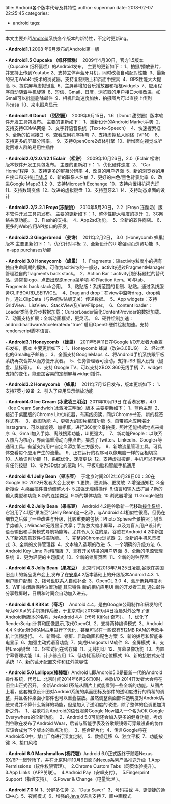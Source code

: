 title: Android各个版本代号及其特性
author: superman
date: 2018-02-07 22:25:45
categories:
- android
tags:
---

本文主要介绍[Android](http://lib.csdn.net/base/android)系统各个版本的新特性，不定时更新ing。
<!--more-->
**- Android1.1** 2008 年9月发布的Android第一版

**- Android1.5 Cupcake （纸杯蛋糕）** 
2009年4月30日，官方1.5版本（Cupcake 纸杯蛋糕）的Android发布。 主要的更新如下：
1、拍摄/播放影片，并支持上传到Youtube
2、支持立体声蓝牙耳机，同时改善自动配对性能 
3、最新的采用WebKit技术的浏览器，支持复制/贴上和页面中搜索 
4、GPS性能大大提高 
5、提供屏幕虚拟键盘 
6、主屏幕增加音乐播放器和相框widgets 
7、应用程序自动随着手机旋转 
8、短信、Gmail、日暦，浏览器的用户接口大幅改进，如Gmail可以批量删除邮件 
9、相机启动速度加快，拍摄图片可以直接上传到Picasa 
10、来电照片显示

**- Android1.6 Donut （甜甜圈）** 
2009年9月15日，1.6（Donut 甜甜圈）版本软件开发工具包发布。 主要的更新如下：
1、重新设计的Android Market手势 
2、支持支持CDMA网络 
3、文字转语音系统（Text-to-Speech） 
4、快速搜索框 
5、全新的拍照接口 
6、查看应用程序耗电 
7、支持虚拟私人网络（VPN） 
8、支持更多的屏幕分辨率。 
9、支持OpenCore2媒体引擎 
10、新增面向视觉或听觉困难人群的易用性插件

**- Android2.0/2.0.1/2.1 Eclair （松饼）** 
2009年10月26日，2.0（Eclair 松饼）版本软件开发工具包发布。 主要的更新如下：
1、优化硬件速度 
2、 “Car Home”程序 
3、支持更多的屏幕分辨率 
4、改良的用户界面 
5、新的浏览器的用户接口和支持[HTML5](http://lib.csdn.net/base/html5) 
6、新的联系人名单 
7、更好的白色/黑色背景比率 
8、改进Google Maps3.1.2 
9、支持Microsoft Exchange 
10、支持内置相机闪光灯 
11、支持数码变焦 
12、改进的虚拟键盘 
13、支持蓝牙2.1 
14、支持动态桌面的设计

**- Android2.2/2.2.1 Froyo(冻酸奶）** 
2010年5月20日，2.2（Froyo 冻酸奶）版本软件开发工具包发布。 主要的更新如下：
1、整体性能大幅度的提升 
2、3G网络共享功能。 
3、Flash的支持。 
4、App2sd功能。 
5、全新的软件商店。
6、更多的Web应用API接口的开发。

**- Android2.3 Gingerbread （姜饼）** 
2011年2月2日， 3.0（Honeycomb 蜂巢）版本 主要更新如下：
1、优化针对平板 
2、全新设计的UI增强网页浏览功能 
3、·n-app purchases功能

**- Android 3.0 Honeycomb （蜂巢）** 
1、Fragments：较activity粒度小的拥有独自生命周期的模块。可作为acitivity的一部分，activity通过FragmentManager管理独自的fragments back stack。 
2、Action Bar：activity顶部标题栏的替代品，通常含logo，点击出现原menu菜单项–称作action item。可与tab、Fragments back stack合用。 
3、粘贴版：系统范围的复制、粘贴。通过系统服务CLIPBOARD_SERVICE。 
4、Drag and drop：在view中监听drag、drop动作，通过ClipData（与系统粘贴版无关）传递数据。 
5、App widgets：支持GridView、ListView、StackView及ViewFlipper。 
6、Content loader：Loader类简化异步数据加载；CursorLoader简化ContentProvider的数据加载。 
7、动画支持扩展：全新动画框架，更灵活。 
8、硬件绘制加速： android:hardwareAccelerated=”true” 启用OpenGl硬件绘制加速。支持renderscript脚本语言。

**- Android3.1 Honeycomb （蜂巢）** 
2011年5月11日在Google I/O开发者大会宣布发布，版本 主要更新如下：
1、Honeycomb 蜂巢（改进3.0BUG） 
2、经过优化的Gmail电子邮箱； 
3、全面支持GoogleMaps 
4、将Android手机系统跟平板系统再次合并从而方便开发者。 
5、任务管理器可滚动，支持USB 输入设备（键盘、鼠标等）。 
6、支持 Google TV、可以支持XBOX 360无线手柄 
7、widget支持的变化，能更加容易的定制屏幕widget插件。

**- Android3.2 Honeycomb （蜂巢）** 
2011年7月13日发布，版本更新如下：
1、支持7英寸设备 
2、引入了应用显示缩放功能

**- Android4.0 Ice Cream (冰激凌三明治)** 
2011年10月19日 在香港发布，4.0（Ice Cream Sandwich 冰激凌三明治）版本 主要更新如下：
1、蓝色主题 
2、接近于桌面版的Chrome Lite浏览器，有离线阅读，同步Chrome书签，新的标签样式等。 
3、截图功能 
4、更强大的图片编辑功能 
5、自带照片应用堪比Instagram，可以加滤镜、加相框，进行360度全景拍摄，照片还能根据地点来排序 
6、Gmail加入手势、离线搜索功能，UI更强大。 
7、新功能People：以联系人照片为核心，界面偏重滑动而非点击，集成了Twitter、Linkedin、Google+等通讯工具。有望支持用户自定义添加第三方服务。 
8、新增流量管理工具，可具体查看每个应用产生的流量。 
9、正在运行的程序可以像电脑一样的互相切换 
10、人脸识别功能 
11、系统优化、速度更快 
12、支持虚拟按键，手机可以不再拥有任何按键 
13、专为3D优化的驱动 14、平板电脑和智能手机通用

**- Android 4.1 Jelly Bean（果冻豆）** 
于北京时间2012年6月28日00：30在Google I/O 2012开发者大会上发布 
1.更快、更流畅、更灵敏 
2.增强通知栏 
3.全新搜索 
4.桌面插件自动调整大小 
5.加强无障碍操作 
6.语言和输入法扩展
7.新的输入类型和功能
8.新的连接类型 
9.新的媒体功能 
10.浏览器增强 
11.Google服务

**- Android 4.2 Jelly Bean（果冻豆）** 
Android 4.2是谷歌新一代移动[操作系统](http://lib.csdn.net/base/operatingsystem)，它沿用了4.1版“果冻豆”(Jelly Bean)这一名称，与Android 4.1相似性很高，但仍在细节之后做了一些改进与升级，比较重要的包括：Photo Sphere全景拍照；键盘手势输入；Miracast无线显示共享；手势放大缩小屏幕，以及为盲人用户设计的语音输出和手势模式导航功能等。尤其令人关注的是，谷歌在Android 4.2中新加入了新的恶意软件扫描功能。 
1、完整的Chrome浏览器 
2、全新的手机风景模式 
3、全新的文件管理器 
4、文本输入选项的改进 
5、一个明确的升级方法 
6、Android Key Lime Pie精简版 
7、具有开关切换的用户界面 
8、全新的电源管理系统 
9、更为轻便的主题模式 
10、全新的锁屏页面 
11、全新的时钟界面

**- Android 4.3 Jelly Bean（果冻豆）** 
北京时间2013年7月25日凌晨,谷歌在美国旧金山的新品发布会上,发布了在[安卓](http://lib.csdn.net/base/android)4.2版本基础上的升级版本Android 4.3 
1、用户账户配制 
2、拨号盘联系人自动补全 
3、OpenGL 3.0 
4、蓝牙低耗电技术 
5、WIFI关闭后保持位置功能 其它特性 新的相机应用UI 新的开发者工具 通过邮件分享截屏时，日期和时间会自动加入进去。

**- Android 4.4 KitKat（奇巧）** 
Android 4.4，是由Google公司制作和研发的代号为KitKat的手机操作系统，于北京时间2013年9月4日凌晨对外公布了该Android新版本的名称，为Android 4.4（代号 KitKat 奇巧）。 
1、优化了RenderScript计算和图像显示,取代OpenCL 
2、支持两种编译模式 
3、Android 4.4 KitKat针对RAM占用进行了优化，甚至可以在一些仅有512MB RAM的老款手机上流畅运行。 
4、新图标、锁屏、启动动画和配色方案 
5、新的拨号和智能来电显示 
6、加强主动式语音功能 
7、集成Hangouts IM软件 
8、全屏模式 
9、支持Emoji键盘 
10、轻松访问在线存储 
11、无线打印 
12、屏幕录像功能 
13、内置字幕管理功能 
14、计步器应用 
15、低功耗音频和定位模式 
16、新的接触式支付系统 
17、新的蓝牙配置文件和红外兼容性

**- Android 5.0 Lollipop(棒棒糖)** 
Android L即Android5.0是最新一代的Android操作系统，代号L。北京时间2014年6月26日0时，谷歌I/O 2014开发者大会将在旧金山正式召开。 全新Android l系统从图片上就能看到一些全新的功能。从图片上看，这套概念设计图对Android系统的桌面图标及部件的透明度进行的稍稍的调整，并且各种桌面小部件也可以重叠摆放。虽然调整桌面部件透明度对Android系统来说并不算什么新鲜的功能，但是加入了透明度的改进，除了整体的色调更加清新之外。 
1、谷歌将为Android的语音服务Google Now加入一个名为OK Google Everywhere的全新功能。 
2、Android 5.0可能还会加入更多的健身功能，考虑到谷歌在发布了Android Wear，后者与智能手表及谷歌眼镜等可穿戴设备的协作应该会成为下个版本的重点功能。 
3、整合碎片化 
4、传言Google将在Android5.0中，禁止厂商进行深度定制。
5、数据迁移 
6、独立平板 
7、功能按键 
8、接口风格

**- Android 6.0 Marshmallow(棉花糖)** 
Android 6.0正式版终于随着Nexus 5X/6P一起登场了，并在北京时间10月6日面向Nexus系列产品推送升级 
1.App Permissions（软件权限管理）。 
2.Chrome Custom Tabs（网页体验提升）。 
3.App Links（APP关联）。 
4.Android Pay（安卓支付）。 
5.Fingerprint Support（指纹支持）。 
6.Power & Change（电量管理 ）。

**- Android 7.0 N** 
1、分屏多任务 
2、“Data Saver” 
3、号码拦截 
4、更便捷的通知中心 
5、夜间模式 
6、增强的[Java ](http://lib.csdn.net/base/java)8语言支持 7、画中画模式